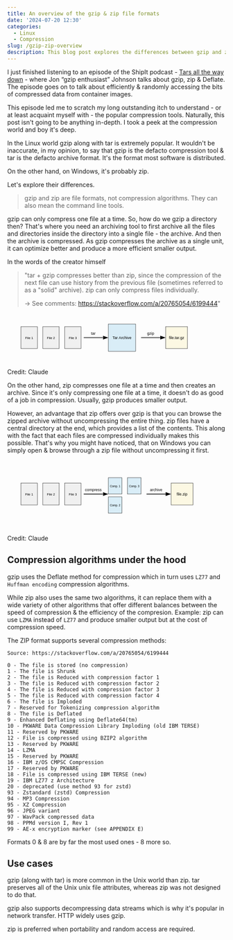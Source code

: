 ```yaml
---
title: An overview of the gzip & zip file formats
date: '2024-07-20 12:30'
categories:
  - Linux
  - Compression
slug: /gzip-zip-overview
description: This blog post explores the differences between gzip and zip, two popular file compression formats
---
```


I just finished listening to an episode of the ShipIt podcast - [Tars all the way down](https://changelog.com/shipit/105) -
where Jon “gzip enthusiast” Johnson talks about gzip, zip & Deflate. The episode goes on to talk about efficiently & randomly accessing
the bits of compressed data from container images.

This episode led me to scratch my long outstanding itch to understand - or at least acquaint myself with - the popular compression tools.
Naturally, this post isn't going to be anything in-depth. I took a peek at the compression world and boy it's deep.

In the Linux world gzip along with tar is extremely popular. It wouldn't be inaccurate, in my opinion, to say that gzip is the
defacto compression tool & tar is the defacto archive format. It's the format most software is distributed.

On the other hand, on Windows, it's probably zip.

Let's explore their differences.

> gzip and zip are file formats, not compression algorithms. They can also mean the command line tools.

gzip can only compress one file at a time. So, how do we gzip a directory then? That's where you need an archiving tool
to first archive all the files and directories inside the directory into a single file - the archive. And then the archive is compressed.
As gzip compresses the archive as a single unit, it can optimize better and produce a more efficient smaller output.

In the words of the creator himself

> "tar + gzip compresses better than zip, since the compression of the next file can use history from the previous file (sometimes referred to as a "solid" archive). zip can only compress files individually.
>
> -> See comments: https://stackoverflow.com/a/20765054/6199444"

<svg xmlns="http://www.w3.org/2000/svg" viewBox="0 0 800 180">
  <style>
    :root {
      --text-color: #000000;
      --arrow-color: #000000;
      --file-bg-color: #f0f0f0;
      --tar-bg-color: #d9edf7;
      --gzip-bg-color: #fcf8e3;
      --stroke-color: #000000;
    }
    :root[data-theme='dark'] {
      --text-color: #ffffff;
      --arrow-color: #ffffff;
      --file-bg-color: #2a2a2a;
      --tar-bg-color: #3b4252;
      --gzip-bg-color: #3a3a2a;
      --stroke-color: #ffffff;
    }
    text {
      fill: var(--text-color);
    }
    .arrow {
      stroke: var(--arrow-color);
    }
    .arrowhead {
      fill: var(--arrow-color);
    }
    .file-rect {
      fill: var(--file-bg-color);
      stroke: var(--stroke-color);
    }
    .tar-rect {
      fill: var(--tar-bg-color);
      stroke: var(--stroke-color);
    }
    .gzip-rect {
      fill: var(--gzip-bg-color);
      stroke: var(--stroke-color);
    }
  </style>
  
  <!-- Individual Files -->
  <rect x="50" y="50" width="60" height="80" class="file-rect" />
  <text x="80" y="95" font-family="Arial" font-size="12" text-anchor="middle">File 1</text>
  
  <rect x="130" y="50" width="60" height="80" class="file-rect" />
  <text x="160" y="95" font-family="Arial" font-size="12" text-anchor="middle">File 2</text>
  
  <rect x="210" y="50" width="60" height="80" class="file-rect" />
  <text x="240" y="95" font-family="Arial" font-size="12" text-anchor="middle">File 3</text>
  
  <!-- Tar Archiving Process -->
  <path d="M 280 90 L 350 90" class="arrow" stroke-width="2" fill="none" marker-end="url(#arrowhead)"/>
  <text x="315" y="80" font-family="Arial" font-size="14" text-anchor="middle">tar</text>
  
  <!-- Tar Archive -->
  <rect x="370" y="40" width="100" height="100" class="tar-rect" />
  <text x="420" y="95" font-family="Arial" font-size="14" text-anchor="middle">Tar Archive</text>
  
  <!-- Gzip Compression Process -->
  <path d="M 490 90 L 560 90" class="arrow" stroke-width="2" fill="none" marker-end="url(#arrowhead)"/>
  <text x="525" y="80" font-family="Arial" font-size="14" text-anchor="middle">gzip</text>
  
  <!-- Compressed File -->
  <rect x="580" y="50" width="80" height="80" class="gzip-rect" />
  <text x="620" y="95" font-family="Arial" font-size="14" text-anchor="middle">file.tar.gz</text>
  
  <!-- Arrow Marker -->
  <defs>
    <marker id="arrowhead" markerWidth="10" markerHeight="7" refX="0" refY="3.5" orient="auto">
      <polygon points="0 0, 10 3.5, 0 7" class="arrowhead" />
    </marker>
  </defs>

<text x="790" y="170" font-family="Arial" font-size="14" text-anchor="end">Credit: Claude</text>
</svg>

On the other hand, zip compresses one file at a time and then creates an archive. Since it's only compressing one file at a time,
it doesn't do as good of a job in compression. Usually, gzip produces smaller output.

However, an advantage that zip offers over gzip is that you can browse the zipped archive without uncompressing the entire thing.
zip files have a central directory at the end, which provides a list of the contents. This along with the fact that each files are compressed
individually makes this possible. That's why you might have noticed, that on Windows you can simply open & browse through a zip file without uncompressing it first.

<svg xmlns="http://www.w3.org/2000/svg" viewBox="0 0 800 250">
  <style>
    :root {
      --text-color: #000000;
      --arrow-color: #000000;
      --file-bg-color: #f0f0f0;
      --comp-bg-color: #d9edf7;
      --zip-bg-color: #fcf8e3;
      --stroke-color: #000000;
    }
    :root[data-theme='dark'] {
      --text-color: #ffffff;
      --arrow-color: #ffffff;
      --file-bg-color: #2a2a2a;
      --comp-bg-color: #3b4252;
      --zip-bg-color: #3a3a2a;
      --stroke-color: #ffffff;
    }
    text {
      fill: var(--text-color);
    }
    .arrow {
      stroke: var(--arrow-color);
    }
    .arrowhead {
      fill: var(--arrow-color);
    }
    .file-rect {
      fill: var(--file-bg-color);
      stroke: var(--stroke-color);
    }
    .comp-rect {
      fill: var(--comp-bg-color);
      stroke: var(--stroke-color);
    }
    .zip-rect {
      fill: var(--zip-bg-color);
      stroke: var(--stroke-color);
    }
  </style>
  
  <!-- Individual Files -->
  <rect x="50" y="85" width="60" height="80" class="file-rect" />
  <text x="80" y="130" font-family="Arial" font-size="12" text-anchor="middle">File 1</text>
  
  <rect x="130" y="85" width="60" height="80" class="file-rect" />
  <text x="160" y="130" font-family="Arial" font-size="12" text-anchor="middle">File 2</text>
  
  <rect x="210" y="85" width="60" height="80" class="file-rect" />
  <text x="240" y="130" font-family="Arial" font-size="12" text-anchor="middle">File 3</text>
  
  <!-- Individual Compression Step -->
  <path d="M 280 125 L 350 125" class="arrow" stroke-width="2" fill="none" marker-end="url(#arrowhead)"/>
  <text x="315" y="115" font-family="Arial" font-size="14" text-anchor="middle">compress</text>
  
  <!-- Compressed Individual Files -->
  <rect x="370" y="65" width="50" height="60" class="comp-rect" />
  <text x="395" y="100" font-family="Arial" font-size="10" text-anchor="middle">Comp. 1</text>
  
  <rect x="370" y="135" width="50" height="60" class="comp-rect" />
  <text x="395" y="170" font-family="Arial" font-size="10" text-anchor="middle">Comp. 2</text>
  
  <rect x="440" y="65" width="50" height="60" class="comp-rect" />
  <text x="465" y="100" font-family="Arial" font-size="10" text-anchor="middle">Comp. 3</text>
  
  <!-- Archiving Step -->
  <path d="M 510 125 L 580 125" class="arrow" stroke-width="2" fill="none" marker-end="url(#arrowhead)"/>
  <text x="545" y="115" font-family="Arial" font-size="14" text-anchor="middle">archive</text>
  
  <!-- Final Zip File -->
  <rect x="600" y="85" width="80" height="80" class="zip-rect" />
  <text x="640" y="130" font-family="Arial" font-size="14" text-anchor="middle">file.zip</text>
  
  <!-- Arrow Marker -->
  <defs>
    <marker id="arrowhead" markerWidth="10" markerHeight="7" refX="0" refY="3.5" orient="auto">
      <polygon points="0 0, 10 3.5, 0 7" class="arrowhead"/>
    </marker>
  </defs>
  
  <text x="400" y="235" font-family="Arial" font-size="14" text-anchor="middle">Credit: Claude</text>
</svg>

## Compression algorithms under the hood

gzip uses the Deflate method for compression which in turn uses `LZ77` and `Huffman encoding` compression algorithms.

While zip also uses the same two algorithms, it can replace them with a wide variety of other algorithms that offer different balances between the speed of compression & the efficiency of the compresion.
Example: zip can use `LZMA` instead of `LZ77` and produce smaller output but at the cost of compression speed.

The ZIP format supports several compression methods:

```
Source: https://stackoverflow.com/a/20765054/6199444

0 - The file is stored (no compression)
1 - The file is Shrunk
2 - The file is Reduced with compression factor 1
3 - The file is Reduced with compression factor 2
4 - The file is Reduced with compression factor 3
5 - The file is Reduced with compression factor 4
6 - The file is Imploded
7 - Reserved for Tokenizing compression algorithm
8 - The file is Deflated
9 - Enhanced Deflating using Deflate64(tm)
10 - PKWARE Data Compression Library Imploding (old IBM TERSE)
11 - Reserved by PKWARE
12 - File is compressed using BZIP2 algorithm
13 - Reserved by PKWARE
14 - LZMA
15 - Reserved by PKWARE
16 - IBM z/OS CMPSC Compression
17 - Reserved by PKWARE
18 - File is compressed using IBM TERSE (new)
19 - IBM LZ77 z Architecture
20 - deprecated (use method 93 for zstd)
93 - Zstandard (zstd) Compression
94 - MP3 Compression
95 - XZ Compression
96 - JPEG variant
97 - WavPack compressed data
98 - PPMd version I, Rev 1
99 - AE-x encryption marker (see APPENDIX E)
```

Formats 0 & 8 are by far the most used ones - 8 more so.

## Use cases

gzip (along with tar) is more common in the Unix world than zip.
tar preserves all of the Unix unix file attributes, whereas zip was not designed to do that.

gzip also supports decompressing data streams which is why it's popular in network transfer.
HTTP widely uses gzip.

zip is preferred when portability and random access are required.
